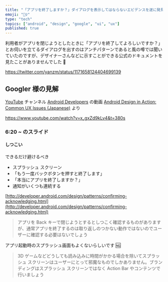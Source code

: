 ```yaml
---
title: "「アプリを終了しますか？」ダイアログを表示してはならないエビデンスを遂に発見しました（Android）"
emoji: "🙅‍♀️"
type: "tech"
topics: ["android", "design", "google", "ui", "ux"]
published: true
---
```


利用者がアプリを閉じようとしたときに「アプリを終了してよろしいですか？」とお伺いを立てるダイアログを出すのはアンチパターンであると風の噂では聞いていたのですが、デザイナーさんなどに示すことができる公式のドキュメントを見たことがありませんでした 🙈

https://twitter.com/yanzm/status/1171658124404699139

## Googler 様の見解

[YouTube](https://www.youtube.com/) チャンネル [Android Developers](https://www.youtube.com/channel/UCVHFbqXqoYvEWM1Ddxl0QDg) の動画 [Android Design in Action: Common UX Issues (Japanese)](https://www.youtube.com/watch?v=x_gxZd9kLv4) より

https://www.youtube.com/watch?v=x_gxZd9kLv4&t=380s

### 6:20 ~ のスライド

#### しつこい

できるだけ避けるべき
- スプラッシュ スクリーン
- 「もう一度バックボタンを押すと終了します」
- 「本当にアプリを終了しますか？」
- 通知がいくつも連続する

[http://developer.android.com/design/patterns/confirming-acknowledging.html](http://developer.android.com/design/patterns/confirming-acknowledging.html)

> アプリを Back キーで閉じようとするとしつこく確認するものがありますが、通常アプリを終了するのは取り返しのつかない動作ではないのでユーザーに確認する必要はないでしょう

アプリ起動時のスプラッシュ画面もよくないらしいです 🆖

> 3D ゲームなどどうしても読み込みに時間がかかる場合を除いてスプラッシュ スクリーンはユーザーにとって邪魔なものでしかありません。ブランディングはスプラッシュ スクリーンではなく Action Bar やコンテンツで行いましょう

